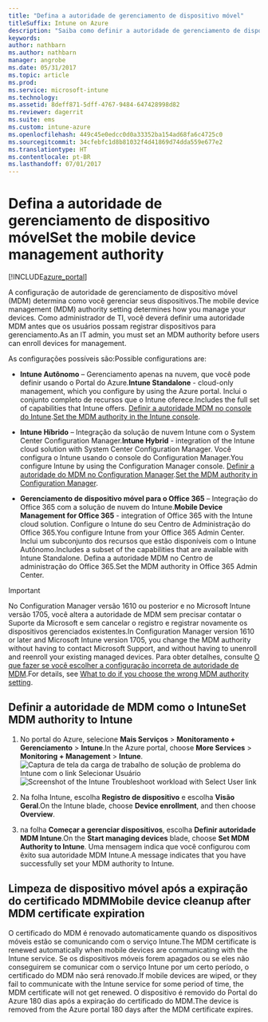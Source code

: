 ```yaml
---
title: "Defina a autoridade de gerenciamento de dispositivo móvel"
titleSuffix: Intune on Azure
description: "Saiba como definir a autoridade de gerenciamento de dispositivo móvel no Intune. \""
keywords: 
author: nathbarn
ms.author: nathbarn
manager: angrobe
ms.date: 05/31/2017
ms.topic: article
ms.prod: 
ms.service: microsoft-intune
ms.technology: 
ms.assetid: 8deff871-5dff-4767-9484-647428998d82
ms.reviewer: dagerrit
ms.suite: ems
ms.custom: intune-azure
ms.openlocfilehash: 449c45e0edcc0d0a33352ba154ad68fa6c4725c0
ms.sourcegitcommit: 34cfebfc1d8b81032f4d41869d74dda559e677e2
ms.translationtype: HT
ms.contentlocale: pt-BR
ms.lasthandoff: 07/01/2017
---
```

# <span data-ttu-id="a6d8b-104">Defina a autoridade de gerenciamento de dispositivo móvel</span><span class="sxs-lookup"><span data-stu-id="a6d8b-104">Set the mobile device management authority</span></span>
<a id="set-the-mobile-device-management-authority" class="xliff"></a>

[!INCLUDE[azure_portal](./includes/azure_portal.md)]

<span data-ttu-id="a6d8b-105">A configuração de autoridade de gerenciamento de dispositivo móvel (MDM) determina como você gerenciar seus dispositivos.</span><span class="sxs-lookup"><span data-stu-id="a6d8b-105">The mobile device management (MDM) authority setting determines how you manage your devices.</span></span> <span data-ttu-id="a6d8b-106">Como administrador de TI, você deverá definir uma autoridade MDM antes que os usuários possam registrar dispositivos para gerenciamento.</span><span class="sxs-lookup"><span data-stu-id="a6d8b-106">As an IT admin, you must set an MDM authority before users can enroll devices for management.</span></span>

<span data-ttu-id="a6d8b-107">As configurações possíveis são:</span><span class="sxs-lookup"><span data-stu-id="a6d8b-107">Possible configurations are:</span></span>

- <span data-ttu-id="a6d8b-108">**Intune Autônomo** – Gerenciamento apenas na nuvem, que você pode definir usando o Portal do Azure.</span><span class="sxs-lookup"><span data-stu-id="a6d8b-108">**Intune Standalone** - cloud-only management, which you configure by using the Azure portal.</span></span> <span data-ttu-id="a6d8b-109">Inclui o conjunto completo de recursos que o Intune oferece.</span><span class="sxs-lookup"><span data-stu-id="a6d8b-109">Includes the full set of capabilities that Intune offers.</span></span> <span data-ttu-id="a6d8b-110">[Definir a autoridade MDM no console do Intune](#mdm-authority-set-to-intune).</span><span class="sxs-lookup"><span data-stu-id="a6d8b-110">[Set the MDM authority in the Intune console](#mdm-authority-set-to-intune).</span></span>

- <span data-ttu-id="a6d8b-111">**Intune Híbrido** – Integração da solução de nuvem Intune com o System Center Configuration Manager.</span><span class="sxs-lookup"><span data-stu-id="a6d8b-111">**Intune Hybrid** - integration of the Intune cloud solution with System Center Configuration Manager.</span></span> <span data-ttu-id="a6d8b-112">Você configura o Intune usando o console do Configuration Manager.</span><span class="sxs-lookup"><span data-stu-id="a6d8b-112">You configure Intune by using the Configuration Manager console.</span></span> <span data-ttu-id="a6d8b-113">[Definir a autoridade do MDM no Configuration Manager](https://docs.microsoft.com/sccm/mdm/deploy-use/configure-intune-subscription).</span><span class="sxs-lookup"><span data-stu-id="a6d8b-113">[Set the MDM authority in Configuration Manager](https://docs.microsoft.com/sccm/mdm/deploy-use/configure-intune-subscription).</span></span>

- <span data-ttu-id="a6d8b-114">**Gerenciamento de dispositivo móvel para o Office 365** – Integração do Office 365 com a solução de nuvem do Intune.</span><span class="sxs-lookup"><span data-stu-id="a6d8b-114">**Mobile Device Management for Office 365** - integration of Office 365 with the Intune cloud solution.</span></span> <span data-ttu-id="a6d8b-115">Configure o Intune do seu Centro de Administração do Office 365.</span><span class="sxs-lookup"><span data-stu-id="a6d8b-115">You configure Intune from your Office 365 Admin Center.</span></span> <span data-ttu-id="a6d8b-116">Inclui um subconjunto dos recursos que estão disponíveis com o Intune Autônomo.</span><span class="sxs-lookup"><span data-stu-id="a6d8b-116">Includes a subset of the capabilities that are available with Intune Standalone.</span></span> <span data-ttu-id="a6d8b-117">Defina a autoridade MDM no Centro de administração do Office 365.</span><span class="sxs-lookup"><span data-stu-id="a6d8b-117">Set the MDM authority in Office 365 Admin Center.</span></span>

>[!IMPORTANT]    
<span data-ttu-id="a6d8b-118">No Configuration Manager versão 1610 ou posterior e no Microsoft Intune versão 1705, você altera a autoridade de MDM sem precisar contatar o Suporte da Microsoft e sem cancelar o registro e registrar novamente os dispositivos gerenciados existentes.</span><span class="sxs-lookup"><span data-stu-id="a6d8b-118">In Configuration Manager version 1610 or later and Microsoft Intune version 1705, you change the MDM authority without having to contact Microsoft Support, and without having to unenroll and reenroll your existing managed devices.</span></span> <span data-ttu-id="a6d8b-119">Para obter detalhes, consulte [O que fazer se você escolher a configuração incorreta de autoridade de MDM](/intune-classic/deploy-use/prerequisites-for-enrollment#what-to-do-if-you-choose-the-wrong-mdm-authority-setting).</span><span class="sxs-lookup"><span data-stu-id="a6d8b-119">For details, see [What to do if you choose the wrong MDM authority setting](/intune-classic/deploy-use/prerequisites-for-enrollment#what-to-do-if-you-choose-the-wrong-mdm-authority-setting).</span></span>

## <span data-ttu-id="a6d8b-120">Definir a autoridade de MDM como o Intune</span><span class="sxs-lookup"><span data-stu-id="a6d8b-120">Set MDM authority to Intune</span></span>
<a id="set-mdm-authority-to-intune" class="xliff"></a>

1. <span data-ttu-id="a6d8b-121">No portal do Azure, selecione **Mais Serviços** > **Monitoramento + Gerenciamento** > **Intune**.</span><span class="sxs-lookup"><span data-stu-id="a6d8b-121">In the Azure portal, choose **More Services** > **Monitoring + Management** > **Intune**.</span></span>
  <span data-ttu-id="a6d8b-122">![Captura de tela da carga de trabalho de solução de problema do Intune com o link Selecionar Usuário](media/set-mdm-auth.png)</span><span class="sxs-lookup"><span data-stu-id="a6d8b-122">![Screenshot of the Intune Troubleshoot workload with Select User link](media/set-mdm-auth.png)</span></span>
2. <span data-ttu-id="a6d8b-123">Na folha Intune, escolha **Registro de dispositivo** e escolha **Visão Geral**.</span><span class="sxs-lookup"><span data-stu-id="a6d8b-123">On the Intune blade, choose **Device enrollment**, and then choose **Overview**.</span></span>

3. <span data-ttu-id="a6d8b-124">na folha **Começar a gerenciar dispositivos**, escolha **Definir autoridade MDM Intune**.</span><span class="sxs-lookup"><span data-stu-id="a6d8b-124">On the **Start managing devices** blade, choose **Set MDM Authority to Intune**.</span></span> <span data-ttu-id="a6d8b-125">Uma mensagem indica que você configurou com êxito sua autoridade MDM Intune.</span><span class="sxs-lookup"><span data-stu-id="a6d8b-125">A message indicates that you have successfully set your MDM authority to Intune.</span></span>

## <span data-ttu-id="a6d8b-126">Limpeza de dispositivo móvel após a expiração do certificado MDM</span><span class="sxs-lookup"><span data-stu-id="a6d8b-126">Mobile device cleanup after MDM certificate expiration</span></span>
<a id="mobile-device-cleanup-after-mdm-certificate-expiration" class="xliff"></a>

<span data-ttu-id="a6d8b-127">O certificado do MDM é renovado automaticamente quando os dispositivos móveis estão se comunicando com o serviço Intune.</span><span class="sxs-lookup"><span data-stu-id="a6d8b-127">The MDM certificate is renewed automatically when mobile devices are communicating with the Intune service.</span></span> <span data-ttu-id="a6d8b-128">Se os dispositivos móveis forem apagados ou se eles não conseguirem se comunicar com o serviço Intune por um certo período, o certificado do MDM não será renovado.</span><span class="sxs-lookup"><span data-stu-id="a6d8b-128">If mobile devices are wiped, or they fail to communicate with the Intune service for some period of time, the MDM certificate will not get renewed.</span></span> <span data-ttu-id="a6d8b-129">O dispositivo é removido do Portal do Azure 180 dias após a expiração do certificado do MDM.</span><span class="sxs-lookup"><span data-stu-id="a6d8b-129">The device is removed from the Azure portal 180 days after the MDM certificate expires.</span></span>
